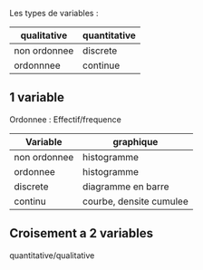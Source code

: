 Les types de variables :

|qualitative | quantitative |
|---|---|
| non ordonnee | discrete |
| ordonnnee | continue |

## 1 variable

Ordonnee : Effectif/frequence

| Variable | graphique | 
|---|---|
| non ordonnee | histogramme | descroissant ordonnee par eff/freq
| ordonnee | histogramme | classee par la var
| discrete | diagramme en barre
| continu | courbe, densite cumulee

## Croisement a 2 variables

quantitative/qualitative
